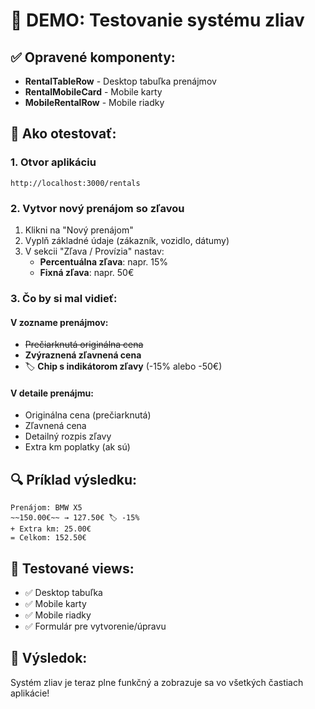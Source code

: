 # 🧪 DEMO: Testovanie systému zliav

## ✅ Opravené komponenty:
- **RentalTableRow** - Desktop tabuľka prenájmov
- **RentalMobileCard** - Mobile karty  
- **MobileRentalRow** - Mobile riadky

## 🎯 Ako otestovať:

### 1. Otvor aplikáciu
```
http://localhost:3000/rentals
```

### 2. Vytvor nový prenájom so zľavou
1. Klikni na "Nový prenájom"
2. Vyplň základné údaje (zákazník, vozidlo, dátumy)
3. V sekcii "Zľava / Provízia" nastav:
   - **Percentuálna zľava**: napr. 15%
   - **Fixná zľava**: napr. 50€

### 3. Čo by si mal vidieť:

#### V zozname prenájmov:
- ~~Prečiarknutá originálna cena~~
- **Zvýraznená zľavnená cena**
- 🏷️ **Chip s indikátorom zľavy** (-15% alebo -50€)

#### V detaile prenájmu:
- Originálna cena (prečiarknutá)
- Zľavnená cena
- Detailný rozpis zľavy
- Extra km poplatky (ak sú)

## 🔍 Príklad výsledku:

```
Prenájom: BMW X5
~~150.00€~~ → 127.50€ 🏷️ -15%
+ Extra km: 25.00€
= Celkom: 152.50€
```

## 📱 Testované views:
- ✅ Desktop tabuľka
- ✅ Mobile karty
- ✅ Mobile riadky
- ✅ Formulár pre vytvorenie/úpravu

## 🎉 Výsledok:
Systém zliav je teraz plne funkčný a zobrazuje sa vo všetkých častiach aplikácie!
